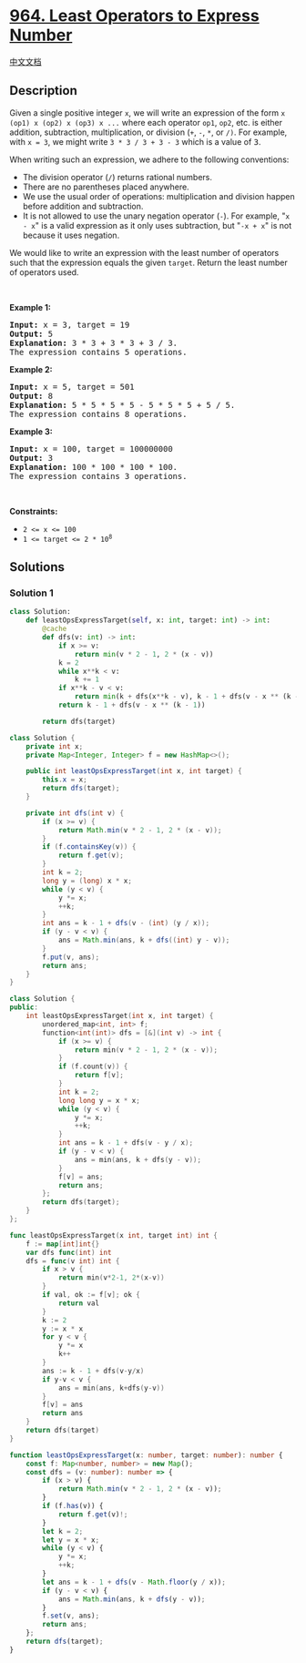 # [964. Least Operators to Express Number](https://leetcode.com/problems/least-operators-to-express-number)

[中文文档](/solution/0900-0999/0964.Least%20Operators%20to%20Express%20Number/README.md)

<!-- tags:Memoization,Math,Dynamic Programming -->

<!-- difficulty:Hard -->

## Description

<p>Given a single positive integer <code>x</code>, we will write an expression of the form <code>x (op1) x (op2) x (op3) x ...</code> where each operator <code>op1</code>, <code>op2</code>, etc. is either addition, subtraction, multiplication, or division (<code>+</code>, <code>-</code>, <code>*</code>, or <code>/)</code>. For example, with <code>x = 3</code>, we might write <code>3 * 3 / 3 + 3 - 3</code> which is a value of <font face="monospace">3</font>.</p>

<p>When writing such an expression, we adhere to the following conventions:</p>

<ul>
	<li>The division operator (<code>/</code>) returns rational numbers.</li>
	<li>There are no parentheses placed anywhere.</li>
	<li>We use the usual order of operations: multiplication and division happen before addition and subtraction.</li>
	<li>It is not allowed to use the unary negation operator (<code>-</code>). For example, &quot;<code>x - x</code>&quot; is a valid expression as it only uses subtraction, but &quot;<code>-x + x</code>&quot; is not because it uses negation.</li>
</ul>

<p>We would like to write an expression with the least number of operators such that the expression equals the given <code>target</code>. Return the least number of operators used.</p>

<p>&nbsp;</p>
<p><strong class="example">Example 1:</strong></p>

<pre>
<strong>Input:</strong> x = 3, target = 19
<strong>Output:</strong> 5
<strong>Explanation:</strong> 3 * 3 + 3 * 3 + 3 / 3.
The expression contains 5 operations.
</pre>

<p><strong class="example">Example 2:</strong></p>

<pre>
<strong>Input:</strong> x = 5, target = 501
<strong>Output:</strong> 8
<strong>Explanation:</strong> 5 * 5 * 5 * 5 - 5 * 5 * 5 + 5 / 5.
The expression contains 8 operations.
</pre>

<p><strong class="example">Example 3:</strong></p>

<pre>
<strong>Input:</strong> x = 100, target = 100000000
<strong>Output:</strong> 3
<strong>Explanation:</strong> 100 * 100 * 100 * 100.
The expression contains 3 operations.
</pre>

<p>&nbsp;</p>
<p><strong>Constraints:</strong></p>

<ul>
	<li><code>2 &lt;= x &lt;= 100</code></li>
	<li><code>1 &lt;= target &lt;= 2 * 10<sup>8</sup></code></li>
</ul>

## Solutions

### Solution 1

<!-- tabs:start -->

```python
class Solution:
    def leastOpsExpressTarget(self, x: int, target: int) -> int:
        @cache
        def dfs(v: int) -> int:
            if x >= v:
                return min(v * 2 - 1, 2 * (x - v))
            k = 2
            while x**k < v:
                k += 1
            if x**k - v < v:
                return min(k + dfs(x**k - v), k - 1 + dfs(v - x ** (k - 1)))
            return k - 1 + dfs(v - x ** (k - 1))

        return dfs(target)
```

```java
class Solution {
    private int x;
    private Map<Integer, Integer> f = new HashMap<>();

    public int leastOpsExpressTarget(int x, int target) {
        this.x = x;
        return dfs(target);
    }

    private int dfs(int v) {
        if (x >= v) {
            return Math.min(v * 2 - 1, 2 * (x - v));
        }
        if (f.containsKey(v)) {
            return f.get(v);
        }
        int k = 2;
        long y = (long) x * x;
        while (y < v) {
            y *= x;
            ++k;
        }
        int ans = k - 1 + dfs(v - (int) (y / x));
        if (y - v < v) {
            ans = Math.min(ans, k + dfs((int) y - v));
        }
        f.put(v, ans);
        return ans;
    }
}
```

```cpp
class Solution {
public:
    int leastOpsExpressTarget(int x, int target) {
        unordered_map<int, int> f;
        function<int(int)> dfs = [&](int v) -> int {
            if (x >= v) {
                return min(v * 2 - 1, 2 * (x - v));
            }
            if (f.count(v)) {
                return f[v];
            }
            int k = 2;
            long long y = x * x;
            while (y < v) {
                y *= x;
                ++k;
            }
            int ans = k - 1 + dfs(v - y / x);
            if (y - v < v) {
                ans = min(ans, k + dfs(y - v));
            }
            f[v] = ans;
            return ans;
        };
        return dfs(target);
    }
};
```

```go
func leastOpsExpressTarget(x int, target int) int {
	f := map[int]int{}
	var dfs func(int) int
	dfs = func(v int) int {
		if x > v {
			return min(v*2-1, 2*(x-v))
		}
		if val, ok := f[v]; ok {
			return val
		}
		k := 2
		y := x * x
		for y < v {
			y *= x
			k++
		}
		ans := k - 1 + dfs(v-y/x)
		if y-v < v {
			ans = min(ans, k+dfs(y-v))
		}
		f[v] = ans
		return ans
	}
	return dfs(target)
}
```

```ts
function leastOpsExpressTarget(x: number, target: number): number {
    const f: Map<number, number> = new Map();
    const dfs = (v: number): number => {
        if (x > v) {
            return Math.min(v * 2 - 1, 2 * (x - v));
        }
        if (f.has(v)) {
            return f.get(v)!;
        }
        let k = 2;
        let y = x * x;
        while (y < v) {
            y *= x;
            ++k;
        }
        let ans = k - 1 + dfs(v - Math.floor(y / x));
        if (y - v < v) {
            ans = Math.min(ans, k + dfs(y - v));
        }
        f.set(v, ans);
        return ans;
    };
    return dfs(target);
}
```

<!-- tabs:end -->

<!-- end -->

